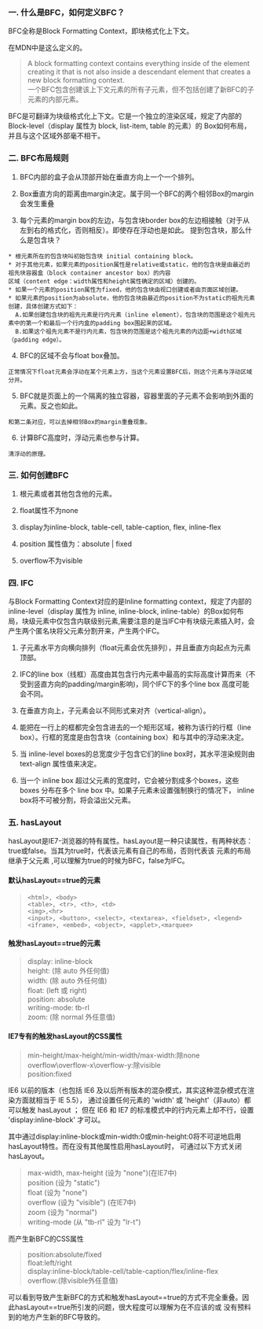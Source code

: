 ### 一. 什么是BFC，如何定义BFC？

  BFC全称是Block Formatting Context，即块格式化上下文。

  在MDN中是这么定义的。
  > A block formatting context contains everything inside of the element creating it that is not also inside a descendant
  element that creates a new block formatting context. </br>
  > 一个BFC包含创建该上下文元素的所有子元素，但不包括创建了新BFC的子元素的内部元素。 </br>

  BFC是可翻译为块级格式化上下文。它是一个独立的渲染区域，规定了内部的Block-level（display 属性为 block, list-item, table 的元素）的
  Box如何布局，并且与这个区域外部毫不相干。

### 二. BFC布局规则

  1. BFC内部的盒子会从顶部开始在垂直方向上一个一个排列。

  2. Box垂直方向的距离由margin决定。属于同一个BFC的两个相邻Box的margin会发生重叠

  3. 每个元素的margin box的左边，与包含块border box的左边相接触（对于从左到右的格式化，否则相反）。即使存在浮动也是如此。
  提到包含块，那么什么是包含块？

    * 根元素所在的包含块叫初始包含块 initial containing block。
    * 对于其他元素，如果元素的position属性是relative或static，他的包含块是由最近的祖先块容器盒（block container ancestor box）的内容
    区域（content edge：width属性和height属性确定的区域）创建的。
    * 如果一个元素的position属性为fixed，他的包含块由视口创建或者由页面区域创建。
    * 如果元素的position为absolute，他的包含块由最近的position不为static的祖先元素创建，具体创建方式如下：
      A.如果创建包含块的祖先元素是行内元素（inline element），包含块的范围是这个祖先元素中的第一个和最后一个行内盒的padding box围起来的区域。
      B.如果这个祖先元素不是行内元素，包含块的范围是这个祖先元素的内边距+width区域（padding edge）。

  4. BFC的区域不会与float box叠加。

    正常情况下float元素会浮动在某个元素上方，当这个元素设置BFC后，则这个元素与浮动区域分开。

  5. BFC就是页面上的一个隔离的独立容器，容器里面的子元素不会影响到外面的元素。反之也如此。

    和第二条对应，可以去掉相邻Box的margin重叠现象。

  6. 计算BFC高度时，浮动元素也参与计算。

    清浮动的原理。

### 三. 如何创建BFC

  1. 根元素或者其他包含他的元素。

  2. float属性不为none

  3. display为inline-block, table-cell, table-caption, flex, inline-flex

  4. position 属性值为：absolute | fixed

  5. overflow不为visible

### 四. IFC

  与Block Formatting Context对应的是Inline formatting context，规定了内部的inline-level（display 属性为 inline, inline-block,
  inline-table）的Box如何布局，块级元素中仅包含内联级别元素,需要注意的是当IFC中有块级元素插入时，会产生两个匿名块将父元素分割开来，产生两个IFC。

  1. 子元素水平方向横向排列（float元素会优先排列），并且垂直方向起点为元素顶部。

  2. IFC的line box（线框）高度由其包含行内元素中最高的实际高度计算而来（不受到竖直方向的padding/margin影响)，同个IFC下的多个line box
  高度可能会不同。

  3. 在垂直方向上，子元素会以不同形式来对齐（vertical-align）。

  4. 能把在一行上的框都完全包含进去的一个矩形区域，被称为该行的行框（line box）。行框的宽度是由包含块（containing box）和与其中的浮动来决定。

  5. 当 inline-level boxes的总宽度少于包含它们的line box时，其水平渲染规则由 text-align 属性值来决定。

  6. 当一个 inline box 超过父元素的宽度时，它会被分割成多个boxes，这些 boxes 分布在多个 line box 中。如果子元素未设置强制换行的情况下，
  inline box将不可被分割，将会溢出父元素。

### 五. hasLayout

  hasLayout是IE7-浏览器的特有属性。hasLayout是一种只读属性，有两种状态：true或false。当其为true时，代表该元素有自己的布局，否则代表该
  元素的布局继承于父元素
  ,可以理解为true的时候为BFC，false为IFC。

  #### 默认hasLayout==true的元素
  > `<html>, <body>` </br>
  > `<table>, <tr>, <th>, <td>` </br>
  > `<img>,<hr>` </br>
  > `<input>, <button>, <select>, <textarea>, <fieldset>, <legend>` </br>
  > `<iframe>, <embed>, <object>, <applet>,<marquee>` </br>

  #### 触发hasLayout==true的元素
  > display: inline-block </br>
  > height: (除 auto 外任何值) </br>
  > width: (除 auto 外任何值) </br>
  > float: (left 或 right) </br>
  > position: absolute </br>
  > writing-mode: tb-rl </br>
  > zoom: (除 normal 外任意值) </br>


  #### IE7专有的触发hasLayout的CSS属性
  > min-height/max-height/min-width/max-width:除none </br>
  > overflow\overflow-x\overflow-y:除visible </br>
  > position:fixed </br>

  IE6 以前的版本（也包括 IE6 及以后所有版本的混杂模式，其实这种混杂模式在渲染方面就相当于 IE 5.5）， 通过设置任何元素的 'width' 或
  'height'（非auto）都可以触发 hasLayout ； 但在 IE6 和 IE7 的标准模式中的行内元素上却不行，设置 'display:inline-block' 才可以。

  其中通过display:inline-block或min-width:0或min-height:0将不可逆地启用hasLayout特性。而在没有其他属性启用hasLayout时，
  可通过以下方式关闭hasLayout。

  > max-width, max-height (设为 "none")(在IE7中) </br>
  > position (设为 "static") </br>
  > float (设为 "none") </br>
  > overflow (设为 "visible") (在IE7中) </br>
  > zoom (设为 "normal") </br>
  > writing-mode (从 "tb-rl" 设为 "lr-t") </br>

  而产生新BFC的CSS属性

  > position:absolute/fixed </br>
  > float:left/right </br>
  > display:inline-block/table-cell/table-caption/flex/inline-flex </br>
  > overflow:(除visible外任意值) </br>

  可以看到导致产生新BFC的方式和触发hasLayout==true的方式不完全重叠。因此hasLayout==true所引发的问题，很大程度可以理解为在不应该的或
  没有预料到的地方产生新的BFC导致的。
